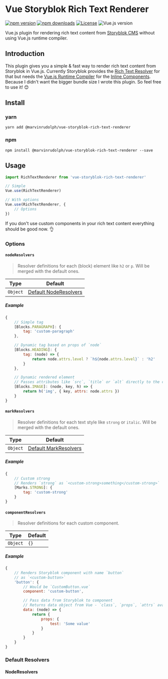 # Vue Storyblok Rich Text Renderer

[![npm version][npm-version-src]][npm-version-href]
[![npm downloads][npm-downloads-src]][npm-downloads-href]
[![License][license-src]][license-href]
![Vue.js version][vue-version-src]

Vue.js plugin for rendering rich text content from [Storyblok CMS](https://www.storyblok.com/) without using Vue.js runtime compiler.

## Introduction
This plugin gives you a simple & fast way to render rich text content from Storyblok in Vue.js.
Currently Storyblok provides the [Rich Text Resolver](https://www.storyblok.com/docs/richtext-field#vue-js) for that but needs the [Vue.js Runtime Compiler](https://vuejs.org/v2/guide/installation.html#Runtime-Compiler-vs-Runtime-only) for the [Inline Components](https://www.storyblok.com/docs/richtext-field#javascript-sdk).
Because I didn't want the bigger bundle size I wrote this plugin. So feel free to use it! :blush:

## Install
### yarn
```
yarn add @marvinrudolph/vue-storyblok-rich-text-renderer
```

### npm
```
npm install @marvinrudolph/vue-storyblok-rich-text-renderer --save
```

## Usage
```js
import RichTextRenderer from 'vue-storyblok-rich-text-renderer'

// Simple
Vue.use(RichTextRenderer)

// With options
Vue.use(RichTextRenderer, {
    // Options
})
```

If you don't use custom components in your rich text content everything should be good now. :ok_hand:

### Options

#### `nodeResolvers`
> Resolver definitions for each (block) element like `h2` or `p`. Will be merged with the default ones.

**Type**|**Default**
-----|-----
`Object`|[Default NodeResolvers]()

##### Example
```js
{
    // Simple tag
    [Blocks.PARAGRAPH]: {
        tag: 'custom-paragraph'
    },

    // Dynamic tag based on props of `node`
    [Blocks.HEADING]: {
        tag: (node) => {
            return node.attrs.level ? `h${node.attrs.level}` : 'h2'
        }
    },

    // Dynamic rendered element
    // Passes attributes like `src`, `title` or `alt` directly to the component
    [Blocks.IMAGE]: (node, key, h) => {
        return h('img', { key, attrs: node.attrs })
    }
}
```

#### `markResolvers`
> Resolver definitions for each text style like `strong` or `italic`. Will be merged with the default ones.

**Type**|**Default**
-----|-----
`Object`|[Default MarkResolvers]()

##### Example
```js
{
    // Custom strong
    // Renders `strong` as `<custom-strong>something</custom-strong>`
    [Marks.STRONG]: {
        tag: 'custom-strong'
    }
}
```

#### `componentResolvers`
> Resolver definitions for each custom component.

**Type**|**Default**
-----|-----
`Object`|`{}`

##### Example
```js
{
    // Renders Storyblok component with name `button`
    // as `<custom-button>`
    'button': {
        // Would be `CustomButton.vue`
        component: 'custom-button',

        // Pass data from Storyblok to component
        // Returns data object from Vue - `class`, `props`, `attrs` available
        data: (node) => {
            return {
                props: {
                    test: 'Some value'
                }
            }
        }
    }
}
```

### Default Resolvers
#### NodeResolvers

<!-- Badges -->
[npm-version-src]: https://img.shields.io/npm/v/@marvinrudolph/vue-storyblok-rich-text-renderer/latest.svg?style=flat-square
[npm-version-href]: https://www.npmjs.com/package/@marvinrudolph/vue-storyblok-rich-text-renderer

[npm-downloads-src]: https://img.shields.io/npm/dt/@marvinrudolph/vue-storyblok-rich-text-renderer.svg?style=flat-square
[npm-downloads-href]: https://npmjs.com/package/@marvinrudolph/vue-storyblok-rich-text-renderer

[license-src]: https://img.shields.io/npm/l/@marvinrudolph/vue-storyblok-rich-text-renderer.svg?style=flat-square
[license-href]: https://npmjs.com/package/@marvinrudolph/vue-storyblok-rich-text-renderer

[vue-version-src]: https://img.shields.io/badge/dynamic/json.svg?label=vue.js&url=https%3A%2F%2Fraw.githubusercontent.com%2FMarvinRudolph%2Fstoryblok-rich-text-vue-renderer%2Fmaster%2Fpackage.json&query=dependencies.vue&colorB=blue&style=flat-square